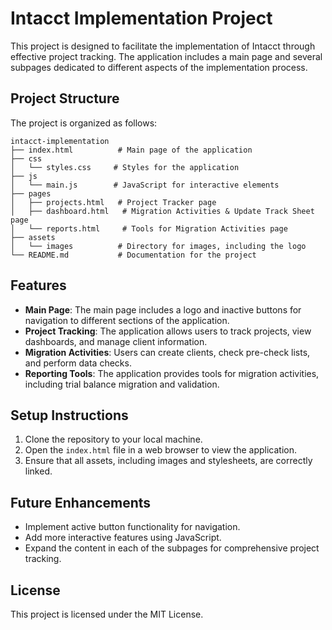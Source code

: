 # Intacct Implementation Project

This project is designed to facilitate the implementation of Intacct through effective project tracking. The application includes a main page and several subpages dedicated to different aspects of the implementation process.

## Project Structure

The project is organized as follows:

```
intacct-implementation
├── index.html          # Main page of the application
├── css
│   └── styles.css     # Styles for the application
├── js
│   └── main.js        # JavaScript for interactive elements
├── pages
│   ├── projects.html   # Project Tracker page
│   ├── dashboard.html   # Migration Activities & Update Track Sheet page
│   └── reports.html     # Tools for Migration Activities page
├── assets
│   └── images          # Directory for images, including the logo
└── README.md           # Documentation for the project
```

## Features

- **Main Page**: The main page includes a logo and inactive buttons for navigation to different sections of the application.
- **Project Tracking**: The application allows users to track projects, view dashboards, and manage client information.
- **Migration Activities**: Users can create clients, check pre-check lists, and perform data checks.
- **Reporting Tools**: The application provides tools for migration activities, including trial balance migration and validation.

## Setup Instructions

1. Clone the repository to your local machine.
2. Open the `index.html` file in a web browser to view the application.
3. Ensure that all assets, including images and stylesheets, are correctly linked.

## Future Enhancements

- Implement active button functionality for navigation.
- Add more interactive features using JavaScript.
- Expand the content in each of the subpages for comprehensive project tracking.

## License

This project is licensed under the MIT License.